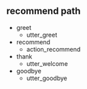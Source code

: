 ## recommend path
* greet
  - utter_greet
* recommend
  - action_recommend
* thank
  - utter_welcome
* goodbye
  - utter_goodbye


